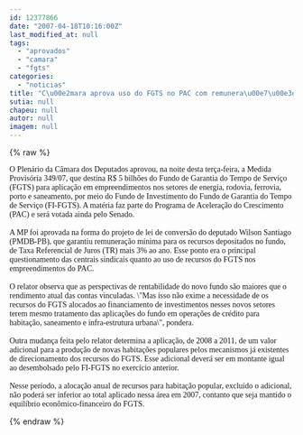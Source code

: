 ```yaml
---
id: 12377866
date: "2007-04-18T10:16:00Z"
last_modified_at: null
tags:
  - "aprovados"
  - "camara"
  - "fgts"
categories:
  - "noticias"
title: "C\u00e2mara aprova uso do FGTS no PAC com remunera\u00e7\u00e3o m\u00ednima"
sutia: null
chapeu: null
autor: null
imagem: null
---
```

{% raw %}
<p><P><FONT face=Verdana>O Plenário da Câmara dos Deputados aprovou, na noite desta terça-feira, a Medida Provisória 349/07, que destina R$ 5 bilhões do Fundo de Garantia do Tempo de Serviço (FGTS) para aplicação em empreendimentos nos setores de energia, rodovia, ferrovia, porto e saneamento, por meio do Fundo de Investimento do Fundo de Garantia do Tempo de Serviço (FI-FGTS). A matéria faz parte do Programa de Aceleração do Crescimento (PAC) e será votada ainda pelo Senado.<BR><BR>A MP foi aprovada na forma do projeto de lei de conversão do deputado Wilson Santiago (PMDB-PB), que garantiu remuneração mínima para os recursos depositados no fundo, de Taxa Referencial de Juros (TR) mais 3% ao ano. Esse ponto era o principal questionamento das centrais sindicais quanto ao uso de recursos do FGTS nos empreendimentos do PAC.<BR><BR>O relator observa que as perspectivas de rentabilidade do novo fundo são maiores que o rendimento atual das contas vinculadas. \"Mas isso não exime a necessidade de os recursos do FGTS alocados ao financiamento de investimentos nesses novos setores terem mesmo tratamento das aplicações do fundo em operações de crédito para habitação, saneamento e infra-estrutura urbana\", pondera.<BR><BR>Outra mudança feita pelo relator determina a aplicação, de 2008 a 2011, de um valor adicional para a produção de novas habitações populares pelos mecanismos já existentes de direcionamento dos recursos do FGTS. Esse adicional deverá ser em montante igual ao desembolsado pelo FI-FGTS no exercício anterior.<BR><BR>Nesse período, a alocação anual de recursos para habitação popular, excluído o adicional, não poderá ser inferior ao total aplicado nessa área em 2007, contanto que seja mantido o equilíbrio econômico-financeiro do FGTS.<BR></FONT></P> </p>
{% endraw %}